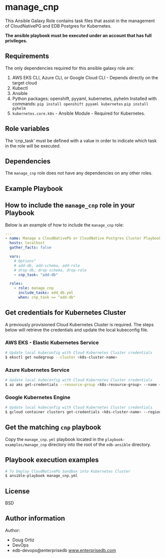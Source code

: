 # manage_cnp

This Ansible Galaxy Role contains task files that assist in the management of CloudNativePG and EDB Postgres for Kubernetes.

**The ansible playbook must be executed under an account that has full
privileges.**

## Requirements

The only dependencies required for this ansible galaxy role are:

  1. AWS EKS CLI, Azure CLI, or Google Cloud CLI - Depends directly on the target cloud
  2. Kubectl
  3. Ansible
  4. Python packages: openshift, pyyaml, kubernetes, pyhelm
     Installed with commands:
     `pip install openshift pyyaml kubernetes`
     `pip install pyhelm`
  5. `kubernetes.core.k8s` - Ansible Module - Required for Kubernetes.

## Role variables

The 'cnp_task' must be defined with a value in order to indicate which task in the role will be executed.


## Dependencies

The `manage_cnp` role does not have any dependencies on any other roles.

## Example Playbook

## How to include the `manage_cnp` role in your Playbook

Below is an example of how to include the `manage_cnp` role:

```yaml
---
- name: Manage a CloudNativePG or CloudNative Postgres Cluster Playbook
  hosts: localhost
  gather_facts: false

  vars:
    # Options"
    # add-db, add-schema, add-role
    # drop-db, drop-schema, drop-role
    - cnp_task: "add-db"

  roles:
    - role: manage_cnp
      include_tasks: add_db.yml
      when: cnp_task == "add-db"
```

## Get credentials for Kubernetes Cluster

A previously provisioned Cloud Kubernetes Cluster is required.
The steps below will retrieve the credentials and update the local kubeconfig file.

### AWS EKS - Elastic Kubernetes Service
```bash
# Update local kubeconfig with Cloud Kubernetes Cluster credentials
$ eksctl get nodegroup --cluster <k8s-cluster-name>
```

### Azure Kubernetes Service
```bash
# Update local kubeconfig with Cloud Kubernetes Cluster credentials
$ az aks get-credentials --resource-group <k8s-resource-group> --name <k8s-cluster-name>
```

### Google Kubernetes Engine
```bash
# Update local kubeconfig with Cloud Kubernetes Cluster credentials
$ gcloud container clusters get-credentials <k8s-cluster-name> --region <gcloud-region>
```

## Get the matching `cnp` playbook

Copy the `manage_cnp.yml` playbook located in the `playbook-examples/manage_cnp` directory into the root of the `edb-ansible` directory.

## Playbook execution examples

```bash
# To Deploy CloudNativePG Sandbox into Kubernetes Cluster
$ ansible-playbook manage_cnp.yml 
```

## License

BSD

## Author information

Author:

  * Doug Ortiz
  * DevOps
  * edb-devops@enterprisedb www.enterprisedb.com
